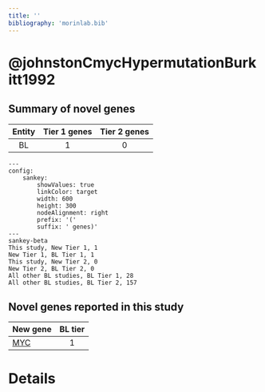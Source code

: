 ```yaml
---
title: ''
bibliography: 'morinlab.bib'
---
```


# @johnstonCmycHypermutationBurkitt1992
## Summary of novel genes

|Entity| Tier 1 genes| Tier 2 genes|
|:-:|:-:|:-:|
|BL|1|0|
```mermaid
---
config:
    sankey:
        showValues: true
        linkColor: target
        width: 600
        height: 300
        nodeAlignment: right
        prefix: '('
        suffix: ' genes)'
---
sankey-beta
This study, New Tier 1, 1
New Tier 1, BL Tier 1, 1
This study, New Tier 2, 0
New Tier 2, BL Tier 2, 0
All other BL studies, BL Tier 1, 28
All other BL studies, BL Tier 2, 157
```


## Novel genes reported in this study

|New gene|BL tier|
|:-|:-:|
|[MYC](../MYC)|1 |

# Details

